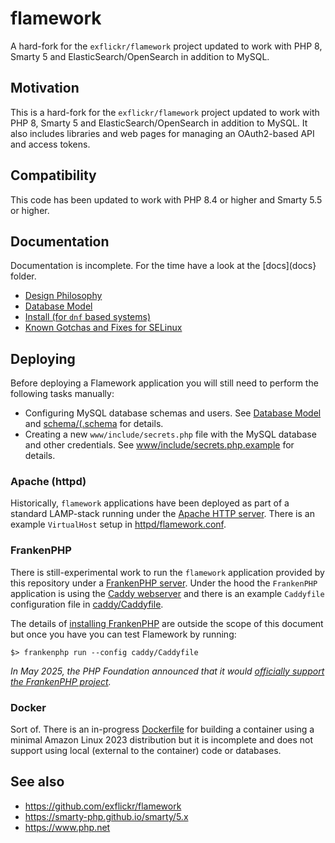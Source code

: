 # flamework

A hard-fork for the `exflickr/flamework` project updated to work with PHP 8, Smarty 5 and ElasticSearch/OpenSearch in addition to MySQL.

## Motivation

This is a hard-fork for the `exflickr/flamework` project updated to work with PHP 8, Smarty 5 and ElasticSearch/OpenSearch in addition to MySQL. It also includes libraries and web pages for managing an OAuth2-based API and access tokens.

## Compatibility

This code has been updated to work with PHP 8.4 or higher and Smarty 5.5 or higher.

## Documentation

Documentation is incomplete. For the time have a look at the [docs](docs} folder.

* [Design Philosophy](docs/philosophy.md)
* [Database Model](docs/database_model.md)
* [Install (for `dnf` based systems)](docs/install.md)
* [Known Gotchas and Fixes for SELinux](docs/selinux.md)

## Deploying

Before deploying a Flamework application you will still need to perform the following tasks manually:

* Configuring MySQL database schemas and users. See [Database Model](docs/database_model.md) and [schema/(.schema](schema) for details.
* Creating a new `www/include/secrets.php` file with the MySQL database and other credentials. See [www/include/secrets.php.example](www/include/secrets.php.example) for details.

### Apache (httpd)

Historically, `flamework` applications have been deployed as part of a standard LAMP-stack running under the [Apache HTTP server](https://httpd.apache.org/). There is an example `VirtualHost` setup in [httpd/flamework.conf](httpd/flamework.conf).

### FrankenPHP

There is still-experimental work to run the `flamework` application provided by this repository under a [FrankenPHP server](https://frankenphp.dev/). Under the hood the `FrankenPHP` application is using the [Caddy webserver](https://caddyserver.com/) and there is an example `Caddyfile` configuration file in [caddy/Caddyfile](caddy/Caddyfile). 

The details of [installing FrankenPHP](https://github.com/dunglas/frankenphp?tab=readme-ov-file#getting-started) are outside the scope of this document but once you have you can test Flamework by running:

```
$> frankenphp run --config caddy/Caddyfile
```

_In May 2025, the PHP Foundation announced that it would [officially support the FrankenPHP project](https://thephp.foundation/blog/2025/05/15/frankenphp/)._

### Docker

Sort of. There is an in-progress [Dockerfile](Dockerfile) for building a container using a minimal Amazon Linux 2023 distribution but it is incomplete and does not support using local (external to the container) code or databases.

## See also

* https://github.com/exflickr/flamework
* https://smarty-php.github.io/smarty/5.x
* https://www.php.net
